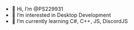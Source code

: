 - 👋 Hi, I’m @PS229931
- 👀 I’m interested in Desktop Development
- 🌱 I’m currently learning C#, C++, JS, DiscordJS

<!---
PS229931/PS229931 is a ✨ special ✨ repository because its `README.md` (this file) appears on your GitHub profile.
You can click the Preview link to take a look at your changes.
--->
